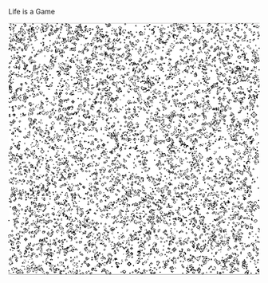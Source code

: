 Life is a Game

<img src="https://github.com/hossein1387/GOL/blob/main/resource/random_gen.png" width="700" />
